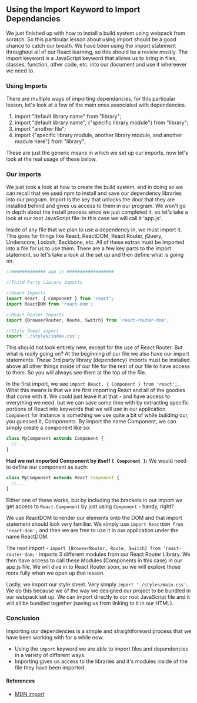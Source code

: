 ## Using the Import Keyword to Import Dependancies
We just finished up with how to install a build system using webpack from scratch. So this particular lesson about using import should be a good chance to catch our breath. We have been using the import statement throughout all of our React learning, so this should be a review mostly. The import keyword is a JavaScript keyword that allows us to bring in files, classes, function, other code, etc. into our document and use it whereever we need to.

### Using Imports

There are multiple ways of importing dependancies, for this particular lesson, let's look at a few of the main ones associated with dependancies.

1. import "default library name" from "library";
1. import "default library name", {"specific library module"} from "library";
1. import "another file";
1. import {"specific library module, another library module, and another module here"} from "library";

These are just the generic means in which we set up our imports, now let's look at the real usage of these below.

### Our imports
We just took a look at how to create the build system, and in doing so we can recall that we used npm to install and save our dependency libraries into our program. Import is the key that unlocks the door that they are installed behind and gives us access to them in our program. We won't go in depth about the install process since we just completed it, so let's take a look at our root JavaScript file: in this case we will call it 'app.js'.

Inside of any file that we plan to use a dependency in, we must import it. This goes for things like React, ReactDOM, React Router, jQuery, Underscore, Lodash, Backbone, etc. All of these extras must be imported into a file for us to use them. There are a few key parts to the import statement, so let's take a look at the set up and then define what is going on.

```js
//############# app.js ##################

//Third Party Library imports

//React Imports
import React, { Component } from 'react';
import ReactDOM from 'react-dom';

//React Router Imports
import {BrowserRouter, Route, Switch} from 'react-router-dom';

//Style Sheet import
import './styles/index.css';

```

This should not look entirely new, except for the use of React Router. But what is really going on?
At the beginning of our file we also have our import statements. These 3rd party library (dependency) imports must be installed above all other things inside of our file for the rest of our file to have access to them. So you will always see them at the top of the file.

In the first import, we see `import React, { Component } from 'react';`. What this means is that we are first importing React and all of the goodies that come with it. We could just leave it at that - and have access to everything we need, but we can save some time with by extracting specific portions of React into keywords that we will use in our application. `Component` for instance is something we use quite a bit of while building our, you guessed it, Components. By import the name Component, we can simply create a component like so:

```js
class MyComponent extends Component {
  //...
}
```

**Had we not imported Component by itself `{ Component }`:**
We would need to define our component as such:

```js
class MyComponent extends React.Component {
  //...
}
```

Either one of these works, but by including the brackets in our import we get access to `React.Component` by just using `Component` - handy, right?

We use ReactDOM to render our elements onto the DOM and that import statement should look very familiar. We simply use
`import ReactDOM from 'react-dom';` and then we are free to use it in our application under the name ReactDOM.

The next import - `import {BrowserRouter, Route, Switch} from 'react-router-dom;'` imports 3 different modules from our React Router Library. We then have access to call these Modules (Components in this case) in our app.js file. We will dive in to React Router soon, so we will explore those more fully when we open up that lesson.

Lastly, we import our style sheet. Very simply `import './styles/main.css'`. We do this because we of the way we designed our project to be bundled in our webpack set up. We can import directly to our root JavaScript file and it will all be bundled together (saving us from linking to it in our HTML).

### Conclusion
Importing our dependencies is a simple and straightforward process that we have been working with for a while now.
* Using the `import` keyword we are able to import files and dependencies in a variety of different ways.
* Importing gives us access to the libraries and it's modules inside of the file they have been imported.

#### References
* [MDN import](https://developer.mozilla.org/en-US/docs/Web/JavaScript/Reference/Statements/import)
